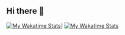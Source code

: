 ## Hi there 👋
  [![My Wakatime Stats](https://wakatime.com/badge/user/3bc5685d-9374-4fda-b730-ba22f0ab6973.svg)](https://github.com/alexmolty)]
  [![My Wakatime Stats](https://github-readme-stats.vercel.app/api/wakatime?username=alexmolt&layout=compact&theme=algolia)](https://github.com/alexmolty)
